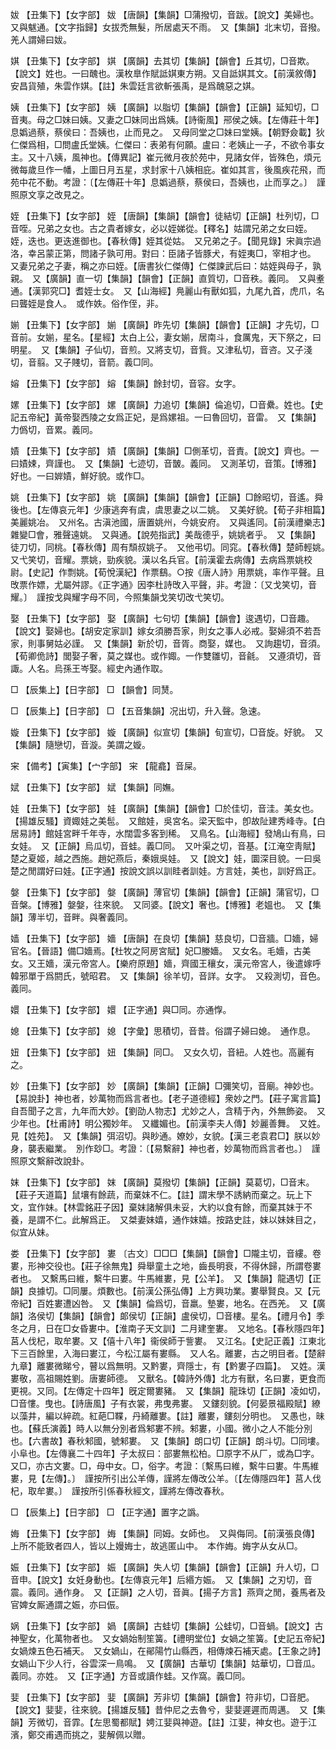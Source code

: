 <!-- { "loadSidebar": true } -->
妭	【丑集下】【女字部】	妭	【唐韻】【集韻】□蒲撥切，音跋。【說文】美婦也。　又與魃通。【文字指歸】女拔禿無髮，所居處天不雨。　又【集韻】北末切，音撥。羌人謂婦曰妭。

娸	【丑集下】【女字部】	娸	【廣韻】去其切【集韻】【韻會】丘其切，□音欺。【說文】姓也。一曰醜也。漢枚臯作賦詆娸東方朔。又自詆娸其文。【前漢敘傳】安昌貨殖，朱雲作娸。【註】朱雲廷言欲斬張禹，是爲醜惡之娸。

姨	【丑集下】【女字部】	姨	【廣韻】以脂切【集韻】【韻會】【正韻】延知切，□音夷。母之□妹曰姨。又妻之□妹同出爲姨。【詩衞風】郉侯之姨。【左傳莊十年】息嬀過蔡，蔡侯曰：吾姨也，止而見之。　又母同堂之□妹曰堂姨。【朝野僉載】狄仁傑爲相，□問盧氏堂姨。仁傑曰：表弟有何願。盧曰：老姨止一子，不欲令事女主。又十八姨，風神也。【傳異記】崔元微月夜於苑中，見諸女伴，皆殊色，煩元微每歲旦作一幡，上圖日月五星，求封家十八姨相庇。崔如其言，後風疾花飛，而苑中花不動。考證：〔【左傳莊十年】息嬀過蔡，蔡侯曰，吾姨也，止而享之。〕　謹照原文享之改見之。 

姪	【丑集下】【女字部】	姪	【唐韻】【集韻】【韻會】徒結切【正韻】杜列切，□音咥。兄弟之女也。古之貴者嫁女，必以姪娣從。【釋名】姑謂兄弟之女曰姪。姪，迭也。更迭進御也。【春秋傳】姪其從姑。　又兄弟之子。【聞見錄】宋眞宗過洛，幸呂蒙正第，問諸子孰可用。對曰：臣諸子皆豚犬，有姪夷□，宰相才也。　又妻兄弟之子妻，稱之亦曰姪。【唐書狄仁傑傳】仁傑諫武后曰：姑姪與母子，孰親。　又【廣韻】直一切【集韻】【韻會】【正韻】直質切，□音秩。義同。　又與耊通。【漢郭究□】耆姪士女。　又【山海經】鳧麗山有獸如狐，九尾九首，虎爪，名曰聾姪是食人。　或作妷。俗作侄，非。

媊	【丑集下】【女字部】	媊	【廣韻】昨先切【集韻】【韻會】【正韻】才先切，□音前。女媊，星名。【星經】太白上公，妻女媊，居南斗，食厲鬼，天下祭之，曰明星。　又【集韻】子仙切，音煎。又將支切，音貲。又津私切，音咨。又子淺切，音翦。又子賤切，音箭。義□同。

嫆	【丑集下】【女字部】	嫆	【集韻】餘封切，音容。女字。

嫘	【丑集下】【女字部】	嫘	【廣韻】力追切【集韻】倫追切，□音纍。姓也。【史記五帝紀】黃帝娶西陵之女爲正妃，是爲嫘祖。一曰魯回切，音雷。　又【集韻】力僞切，音累。義同。

嫧	【丑集下】【女字部】	嫧	【廣韻】【集韻】□側革切，音責。【說文】齊也。一曰嫧娕，齊謹也。　又【集韻】七迹切，音皵。義同。　又測革切，音策。【博雅】好也。一曰婩嫧，鮮好貌。或作□。

姚	【丑集下】【女字部】	姚	【廣韻】【集韻】【韻會】【正韻】□餘昭切，音遙。舜後也。【左傳哀元年】少康逃奔有虞，虞思妻之以二姚。　又美好貌。【荀子非相篇】美麗姚冶。　又州名。古滇池國，唐置姚州，今姚安府。　又與遙同。【前漢禮樂志】雜變□會，雅聲遠姚。　又與通。【說苑指武】美哉德乎，姚姚者乎。　又【集韻】徒刀切，同桃。【春秋傳】周有頹叔姚子。　又他弔切。同窕。【春秋傳】楚師輕姚。　又弋笑切，音耀。票姚，勁疾貌。漢以名兵官。【前漢霍去病傳】去病爲票姚校尉。【史記】作剽姚。【荀悅漢紀】作票鷂。○按《唐人詩》用票姚，率作平聲。且攺票作嫖，尤屬舛謬。《正字通》因李杜詩攺入平聲，非。考證：〔又戈笑切，音耀。〕　謹按戈與耀字母不同，今照集韻戈笑切改弋笑切。 

娶	【丑集下】【女字部】	娶	【廣韻】七句切【集韻】【韻會】逡遇切，□音趣。【說文】娶婦也。【胡安定家訓】嫁女須勝吾家，則女之事人必戒。娶婦須不若吾家，則事舅姑必謹。　又【集韻】新於切，音胥。商娶，媒也。　又詢趨切，音須。【荀卿佹詩】閭娶子奢，莫之媒也。或作娵。一作雙雛切，音毹。　又遵須切，音諏。人名。烏孫王岑娶。經史內通作取。

□	【辰集上】【日字部】	□	【韻會】同熭。

□	【辰集上】【日字部】	□	【五音集韻】况出切，升入聲。急速。

嫙	【丑集下】【女字部】	嫙	【廣韻】似宣切【集韻】旬宣切，□音旋。好貌。　又【集韻】隨戀切，音漩。美謂之嫙。

宩	【備考】【寅集】【宀字部】	宩	【龍龕】音屎。

娬	【丑集下】【女字部】	娬	【集韻】同嫵。

娃	【丑集下】【女字部】	娃	【廣韻】【集韻】【韻會】□於佳切，音洼。美女也。【揚雄反騷】資娵娃之美髢。　又館娃，吳宮名。梁天監中，卽故阯建秀峰寺。【白居易詩】館娃宮畔千年寺，水闊雲多客到稀。　又鳥名。【山海經】發鳩山有鳥，曰女娃。　又【正韻】烏瓜切，音蛙。義□同。　又叶渠之切，音基。【江淹空靑賦】楚之夏姬，越之西施。趙妃燕后，秦娥吳娃。　又【說文】娃，圜深目貌。一曰吳楚之閒謂好曰娃。【正字通】按說文誤以訓眭者訓娃。方言娃，美也，訓好爲正。

媻	【丑集下】【女字部】	媻	【廣韻】薄官切【集韻】【韻會】【正韻】蒲官切，□音槃。【博雅】媻媻，往來貌。　又同婆。【說文】奢也。【博雅】老媼也。　又【集韻】薄半切，音畔。與奢義同。

嫱	【丑集下】【女字部】	嬙	【唐韻】在良切【集韻】慈良切，□音牆。□嬙，婦官名。【晉語】備□嬙焉。【杜牧之阿房宮賦】妃□媵嬙。　又女名。毛嬙，古美女。又王嬙，漢元帝宮人。【樂府原題】嬙，齊國王穰女，漢元帝宮人，後遣嫁呼韓邪單于爲閼氏，號昭君。　又【集韻】徐羊切，音詳。女字。　又殺測切，音色。義同。

嬛	【丑集下】【女字部】	嬛	【正字通】與□同。亦通惸。

媳	【丑集下】【女字部】	媳	【字彙】思積切，音昔。俗謂子婦曰媳。　通作息。

妞	【丑集下】【女字部】	妞	【集韻】同□。　又女久切，音紐。人姓也。高麗有之。

妙	【丑集下】【女字部】	妙	【廣韻】【集韻】【正韻】□彌笑切，音廟。神妙也。【易說卦】神也者，妙萬物而爲言者也。【老子道德經】衆妙之門。【莊子寓言篇】自吾聞子之言，九年而大妙。【劉劭人物志】尤妙之人，含精于內，外無飾姿。　又少年也。【杜甫詩】明公獨妙年。　又纖媚也。【前漢李夫人傳】妙麗善舞。　又姓。見【姓苑】。　又【集韻】弭沼切。與眇通。嫽妙，女貌。【漢三老袁君□】朕以妙身，襲表繼業。　別作玅□。考證：〔【易繫辭】神也者，妙萬物而爲言者也。〕　謹照原文繫辭改說卦。 

妺	【丑集下】【女字部】	妺	【廣韻】莫撥切【集韻】【正韻】莫葛切，□音末。【莊子天道篇】鼠壤有餘蔬，而棄妺不仁。【註】謂末學不誘納而棄之。玩上下文，宜作妹。【林雲銘莊子因】棄妺諸解俱未妥，大約以食有餘，而棄其妹于不養，是謂不仁。此解爲正。　又桀妻妹嬉，通作妺嬉。按路史註，妹以妹妹目之，似宜从妹。

娄	【丑集下】【女字部】	婁	〔古文〕□□□【集韻】【韻會】□隴主切，音縷。卷婁，形神交役也。【莊子徐無鬼】舜舉童土之地，齒長明衰，不得休歸，所謂卷婁者也。　又繫馬曰維，繫牛曰婁。牛馬維婁，見【公羊】。　又【集韻】龍遇切【正韻】良據切。□同屢。煩數也。【前漢公孫弘傳】上方興功業。婁舉賢良。又【元帝紀】百姓婁遭凶咎。　又【集韻】倫爲切，音羸。墊婁，地名。在西羌。　又【廣韻】洛侯切【集韻】【韻會】郞侯切【正韻】盧侯切，□音樓。星名。【禮月令】季冬之月，日在□女昏婁中。【淮南子天文訓】二月建奎婁。　又地名。【春秋隱四年】莒人伐杞，取牟婁。又【僖十八年】衞侯師于訾婁。　又江名。【史記正義】江東北下三百餘里，入海曰婁江，今松江屬有婁縣。　又人名。離婁，古之明目者。【楚辭九章】離婁微睇兮，瞽以爲無明。又黔婁，齊隱士，有【黔婁子四篇】。　又姓。漢婁敬，高祖賜姓劉。唐婁師德。　又獸名。【韓詩外傳】北方有獸，名曰婁，更食而更視。又同。【左傳定十四年】旣定爾婁豬。　又【集韻】龍珠切【正韻】凌如切，□音慺。曳也。【詩唐風】子有衣裳，弗曳弗婁。　又鏤刻貌。【何晏景福殿賦】繚以藻井，編以綷疏。紅葩□鞢，丹綺離婁。【註】離婁，鏤刻分明也。　又愚也，昧也。【蘇氏演義】時人以無分別者爲邾婁不辨。邾婁，小國。微小之人不能分別也。【六書故】春秋邾國，號邾婁。　又【集韻】朗口切【正韻】朗斗切。□同塿。小阜也。【左傳襄二十四年】子太叔曰：部婁無松柏。□原字不从厂，或為□字。又□，亦古文婁。□，母中女。□，俗字。考證：〔繫馬曰維，繫牛曰婁。牛馬維婁，見【左傳】。〕　謹按所引出公羊傳，謹將左傳改公羊。〔【左傳隱四年】莒人伐杞，取牟婁。〕　謹按所引係春秋經文，謹將左傳改春秋。 

□	【辰集上】【日字部】	□	【正字通】置字之譌。

娒	【丑集下】【女字部】	娒	【集韻】同姆。女師也。　又與侮同。【前漢張良傳】上所不能致者四人，皆以上嫚娒士，故逃匿山中。　本作娒。娒字从女从□。

娠	【丑集下】【女字部】	娠	【廣韻】失人切【集韻】【韻會】【正韻】升人切，□音申。【說文】女妊身動也。【左傳哀元年】后緡方娠。　又【集韻】之刃切，音震。義同。通作身。　又【正韻】之人切，音眞。【揚子方言】燕齊之閒，養馬者及官婢女厮通謂之娠，亦曰侲。

娲	【丑集下】【女字部】	媧	【廣韻】古蛙切【集韻】公蛙切，□音蝸。【說文】古神聖女，化萬物者也。　又女媧始制笙簧。【禮明堂位】女媧之笙簧。【史記五帝紀】女媧煉五色石補天。　又女媧山，在鄖陽竹山縣西，相傳煉石補天處。【王象之詩】女媧山下少人行，谷雲深一鳥鳴。　又【廣韻】古華切【集韻】姑華切，□音瓜。義同。亦姓。　又【正字通】方音或讀作蛙。又作窩。義□同。

婓	【丑集下】【女字部】	婓	【廣韻】芳非切【集韻】【韻會】符非切，□音肥。【說文】婓婓，往來貌。【揚雄反騷】昔仲尼之去魯兮，婓婓遲遲而周邁。　又【集韻】芳微切，音霏。【左思蜀都賦】娉江婓與神遊。【註】江婓，神女也。遊于江濱，鄭交甫遇而挑之，婓解佩以贈。

